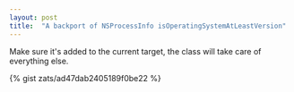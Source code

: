 ```yaml
---
layout: post
title:  "A backport of NSProcessInfo isOperatingSystemAtLeastVersion"
---
```


Make sure it's added to the current target, the class will take care of everything else.

{% gist zats/ad47dab2405189f0be22 %}